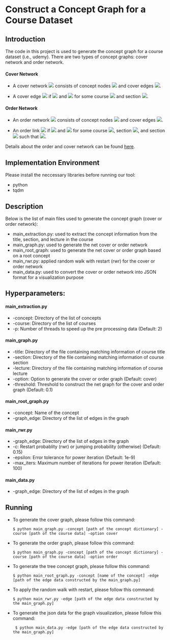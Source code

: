 # Construct a Concept Graph for a Course Dataset

## Introduction
The code in this project is used to generate the concept graph for a course dataset (i.e., udemy). There are two types of concept graphs: cover network and order network. 

#### Cover Network
- A cover network <img src="https://render.githubusercontent.com/render/math?math=\mathcal{G}^c"> consists of concept nodes <img src="https://render.githubusercontent.com/render/math?math=\mathcal{P}"> and cover edges <img src="https://render.githubusercontent.com/render/math?math=\mathcal{L}^c \in \mathcal{P} \times \mathcal{P}">.

- A cover edge <img src="https://render.githubusercontent.com/render/math?math=p_a > p_b \in \mathcal{L}^c"> if <img src="https://render.githubusercontent.com/render/math?math=p_a \in T_i"> and <img src="https://render.githubusercontent.com/render/math?math=p_b \in s_{i,j}"> for some course <img src="https://render.githubusercontent.com/render/math?math=C_i"> and section <img src="https://render.githubusercontent.com/render/math?math=s_{i,j}">.

#### Order Network
- An order network <img src="https://render.githubusercontent.com/render/math?math=\mathcal{G}^o"> consists of concept nodes <img src="https://render.githubusercontent.com/render/math?math=\mathcal{P}"> and cover edges <img src="https://render.githubusercontent.com/render/math?math=\mathcal{L}^o \in \mathcal{P} \times \mathcal{P}">.

- An order link <img src="https://render.githubusercontent.com/render/math?math=p_a \rightarrow p_b \in \mathcal{L}^o"> if <img src="https://render.githubusercontent.com/render/math?math=p_a \in s_{i,j}"> and <img src="https://render.githubusercontent.com/render/math?math=p_b \in s_{i,j'}"> for some course <img src="https://render.githubusercontent.com/render/math?math=C_i">, section <img src="https://render.githubusercontent.com/render/math?math=s_{i,j}">, and section <img src="https://render.githubusercontent.com/render/math?math=s_{i,j'}"> such that <img src="https://render.githubusercontent.com/render/math?math=j < j'">.

Details about the order and cover network can be found [here](https://www.overleaf.com/project/5f98ffbd8a6f330001b63ac8).

## Implementation Environment

Please install the neccessary libraries before running our tool:

- python
- tqdm

## Description
Below is the list of main files used to generate the concept graph (cover or order network):

- main_extraction.py: used to extract the concept information from the title, section, and lecture in the course
- main_graph.py: used to generate the net cover or order network
- main_root_graph: used to generate the net cover or order graph based on a root concept
- main_rwr.py: applied random walk with restart (rwr) for the cover or order network
- main_data.py: used to convert the cover or order network into JSON format for a visualization purpose


## Hyperparameters:

#### main_extraction.py
* -concept: Directory of the list of concepts
* -course: Directory of the list of courses
* -p: Number of threads to speed up the pre processing data (Default: 2)

#### main_graph.py
* -title: Directory of the file containing matching information of course title
* -section: Directory of the file containing matching information of course section
* -lecture: Directory of the file containing matching information of course lecture
* -option: Option to generate the cover or order graph (Default: cover)
* -threshold: Threshold to construct the net graph for the cover and order graph (Default: 0.1)

#### main_root_graph.py
* -concept: Name of the concept
* -graph_edge: Directory of the list of edges in the graph

#### main_rwr.py
* -graph_edge: Directory of the list of edges in the graph
* -c: Restart probablity (rwr) or jumping probability (otherwise) (Default: 0.15)
* -epsilon: Error tolerance for power iteration (Default: 1e-9)
* -max_iters: Maximum number of iterations for power iteration (Default: 100)

#### main_data.py
* -graph_edge: Directory of the list of edges in the graph

## Running
      
- To generate the cover graph, please follow this command: 

      $ python main_graph.py -concept [path of the concept dictionary] -course [path of the course data] -option cover

- To generate the order graph, please follow this command: 

      $ python main_graph.py -concept [path of the concept dictionary] -course [path of the course data] -option order
      
- To generate the tree concept graph, please follow this command:

      $ python main_root_graph.py -concept [name of the concept] -edge [path of the edge data constructed by the main_graph.py]
      
- To apply the random walk with restart, please follow this command:

      $ python main_rwr.py -edge [path of the edge data constructed by the main_graph.py]
      
- To generate the json data for the graph visualization, please follow this command:
      
       $ python main_data.py -edge [path of the edge data constructed by the main_graph.py]

